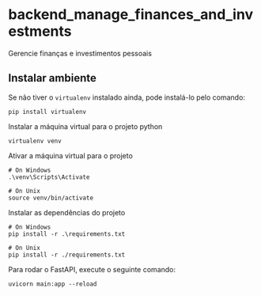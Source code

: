 # backend_manage_finances_and_investments

Gerencie finanças e investimentos pessoais

## Instalar ambiente

Se não tiver o `virtualenv` instalado ainda, pode instalá-lo pelo comando:

```shellscript
pip install virtualenv
```

Instalar a máquina virtual para o projeto python

```shellscript
virtualenv venv
```

Ativar a máquina virtual para o projeto

```shellscript
# On Windows
.\venv\Scripts\Activate

# On Unix
source venv/bin/activate
```

Instalar as dependências do projeto

```shellscript
# On Windows
pip install -r .\requirements.txt

# On Unix
pip install -r ./requirements.txt
```

Para rodar o FastAPI, execute o seguinte comando:

```shellscript
uvicorn main:app --reload
```
